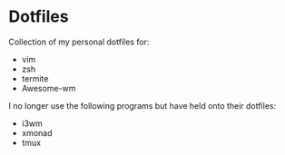 # Dotfiles
Collection of my personal dotfiles for:
* vim
* zsh
* termite
* Awesome-wm

I no longer use the following programs but have held onto their dotfiles:
* i3wm
* xmonad
* tmux
